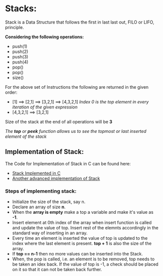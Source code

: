 # Stacks:

Stack is a Data Structure that follows the first in last last out, FILO or LIFO, principle.

**Considering the following operations:**

- push(1)
- push(2)
- push(3)
- push(4)
- pop()
- pop()
- size()

For the above set of Instructions the following are returned in the given order:

- [1] ==> [2,1] ==> [3,2,1] ==> [4,3,2,1]  *Index 0 is the top element in every iteration of the given expression* 
- [4,3,2,1] ==> [3,2,1]

Size of the stack at the end of all operations will be **3**

*The **top** or **peek** function allows us to see the topmost or last inserted element of the stack*

## Implementation of Stack:

The Code for Implementation of Stack in C can be found here:

- [Stack Implemented in C](Stack.c)
- [Another advanced implementation of Stack](Stack2.c)

### Steps of implementing stack:

- Initialize the size of the stack, say n.
- Declare an array of size **n**.
- When the **array is empty** make a top a variable and make it's value as **-1**.
- Insert element at 0th index of the array when insert function is called and update the value of top. Insert rest of the elemnts accordingly in the standard way of inserting in an array.
- Every time an element is inserted the value of top is updated to the index where the last element is present. **top + 1** is also the size of the array.
- If **top == n-1** then no more values can be inserted into the Stack.
- When, the pop is called, i.e. an element is to be removed, top needs to be taken an idex back. If the value of top is -1, a check should be placed on it so that it can not be taken back further.